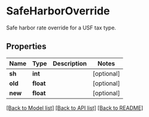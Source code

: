# SafeHarborOverride

Safe harbor rate override for a USF tax type.
## Properties
Name | Type | Description | Notes
------------ | ------------- | ------------- | -------------
**sh** | **int** |  | [optional] 
**old** | **float** |  | [optional] 
**new** | **float** |  | [optional] 

[[Back to Model list]](../README.md#documentation-for-models) [[Back to API list]](../README.md#documentation-for-api-endpoints) [[Back to README]](../README.md)



